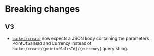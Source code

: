 # Breaking changes

## V3

- <a href="#basket">`basket/create`</a> now expects a JSON body containing the parameters PointOfSalesId and Currency instead of `basket/create/{pointofSalesId}/{currency}` query string.
